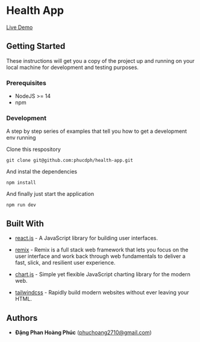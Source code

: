 

# Health App

[Live Demo](https://rococo-concha-a0156d.netlify.app/)
 
## Getting Started

These instructions will get you a copy of the project up and running on your local machine for development and testing purposes. 

### Prerequisites

* NodeJS >= 14
* npm


### Development

  

A step by step series of examples that tell you how to get a development env running

  

Clone this respository

  

```
git clone git@github.com:phucdph/health-app.git
```

  

And instal the dependencies

  

```
npm install
```


And finally just start the application

```
npm run dev
```


## Built With

  

* [react.js](https://reactjs.org/) - A JavaScript library for building user interfaces.

* [remix](https://remix.run/) - Remix is a full stack web framework that lets you focus on the user interface and work back through web fundamentals to deliver a fast, slick, and resilient user experience.

* [chart.js](https://www.chartjs.org/) - Simple yet flexible JavaScript charting library for the modern web.

* [tailwindcss](https://tailwindcss.com/) - Rapidly build modern websites without ever leaving your HTML.


## Authors

  

* **Đặng Phan Hoàng Phúc** (phuchoang2710@gmail.com)
